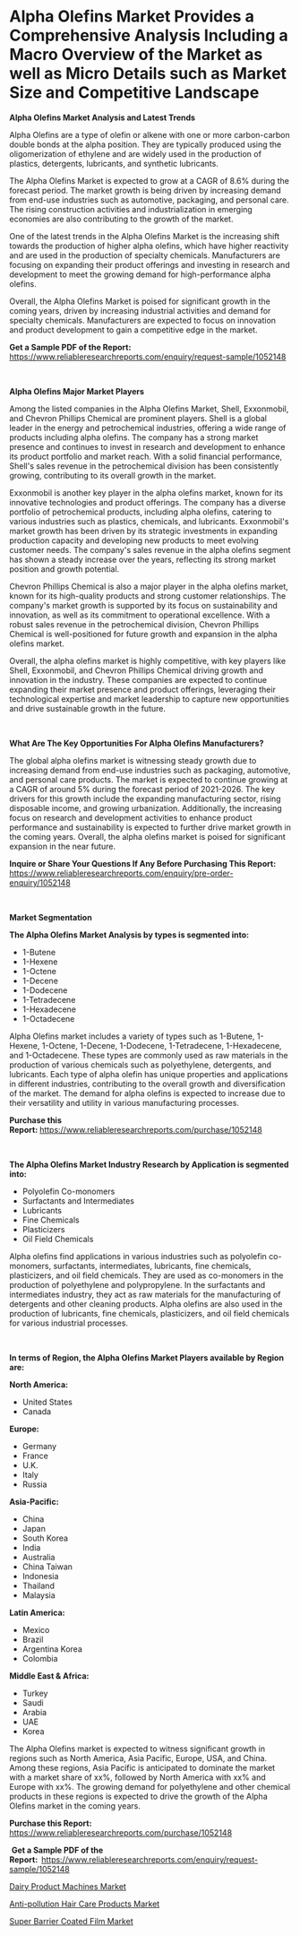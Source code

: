 <p><h1>Alpha Olefins Market Provides a Comprehensive Analysis Including a Macro Overview of the Market as well as Micro Details such as Market Size and Competitive Landscape</h1></p><p><strong>Alpha Olefins Market Analysis and Latest Trends</strong></p>
<p><p>Alpha Olefins are a type of olefin or alkene with one or more carbon-carbon double bonds at the alpha position. They are typically produced using the oligomerization of ethylene and are widely used in the production of plastics, detergents, lubricants, and synthetic lubricants.</p><p>The Alpha Olefins Market is expected to grow at a CAGR of 8.6% during the forecast period. The market growth is being driven by increasing demand from end-use industries such as automotive, packaging, and personal care. The rising construction activities and industrialization in emerging economies are also contributing to the growth of the market.</p><p>One of the latest trends in the Alpha Olefins Market is the increasing shift towards the production of higher alpha olefins, which have higher reactivity and are used in the production of specialty chemicals. Manufacturers are focusing on expanding their product offerings and investing in research and development to meet the growing demand for high-performance alpha olefins.</p><p>Overall, the Alpha Olefins Market is poised for significant growth in the coming years, driven by increasing industrial activities and demand for specialty chemicals. Manufacturers are expected to focus on innovation and product development to gain a competitive edge in the market.</p></p>
<p><strong>Get a Sample PDF of the Report:&nbsp;</strong> <a href="https://www.reliableresearchreports.com/enquiry/request-sample/1052148">https://www.reliableresearchreports.com/enquiry/request-sample/1052148</a></p>
<p>&nbsp;</p>
<p><strong>Alpha Olefins Major Market Players</strong></p>
<p><p>Among the listed companies in the Alpha Olefins Market, Shell, Exxonmobil, and Chevron Phillips Chemical are prominent players. Shell is a global leader in the energy and petrochemical industries, offering a wide range of products including alpha olefins. The company has a strong market presence and continues to invest in research and development to enhance its product portfolio and market reach. With a solid financial performance, Shell's sales revenue in the petrochemical division has been consistently growing, contributing to its overall growth in the market.</p><p>Exxonmobil is another key player in the alpha olefins market, known for its innovative technologies and product offerings. The company has a diverse portfolio of petrochemical products, including alpha olefins, catering to various industries such as plastics, chemicals, and lubricants. Exxonmobil's market growth has been driven by its strategic investments in expanding production capacity and developing new products to meet evolving customer needs. The company's sales revenue in the alpha olefins segment has shown a steady increase over the years, reflecting its strong market position and growth potential.</p><p>Chevron Phillips Chemical is also a major player in the alpha olefins market, known for its high-quality products and strong customer relationships. The company's market growth is supported by its focus on sustainability and innovation, as well as its commitment to operational excellence. With a robust sales revenue in the petrochemical division, Chevron Phillips Chemical is well-positioned for future growth and expansion in the alpha olefins market.</p><p>Overall, the alpha olefins market is highly competitive, with key players like Shell, Exxonmobil, and Chevron Phillips Chemical driving growth and innovation in the industry. These companies are expected to continue expanding their market presence and product offerings, leveraging their technological expertise and market leadership to capture new opportunities and drive sustainable growth in the future.</p></p>
<p>&nbsp;</p>
<p><strong>What Are The Key Opportunities For Alpha Olefins Manufacturers?</strong></p>
<p><p>The global alpha olefins market is witnessing steady growth due to increasing demand from end-use industries such as packaging, automotive, and personal care products. The market is expected to continue growing at a CAGR of around 5% during the forecast period of 2021-2026. The key drivers for this growth include the expanding manufacturing sector, rising disposable income, and growing urbanization. Additionally, the increasing focus on research and development activities to enhance product performance and sustainability is expected to further drive market growth in the coming years. Overall, the alpha olefins market is poised for significant expansion in the near future.</p></p>
<p><strong>Inquire or Share Your Questions If Any Before Purchasing This Report:</strong> <a href="https://www.reliableresearchreports.com/enquiry/pre-order-enquiry/1052148">https://www.reliableresearchreports.com/enquiry/pre-order-enquiry/1052148</a></p>
<p>&nbsp;</p>
<p><strong>Market Segmentation</strong></p>
<p><strong>The Alpha Olefins Market Analysis by types is segmented into:</strong></p>
<p><ul><li>1-Butene</li><li>1-Hexene</li><li>1-Octene</li><li>1-Decene</li><li>1-Dodecene</li><li>1-Tetradecene</li><li>1-Hexadecene</li><li>1-Octadecene</li></ul></p>
<p><p>Alpha Olefins market includes a variety of types such as 1-Butene, 1-Hexene, 1-Octene, 1-Decene, 1-Dodecene, 1-Tetradecene, 1-Hexadecene, and 1-Octadecene. These types are commonly used as raw materials in the production of various chemicals such as polyethylene, detergents, and lubricants. Each type of alpha olefin has unique properties and applications in different industries, contributing to the overall growth and diversification of the market. The demand for alpha olefins is expected to increase due to their versatility and utility in various manufacturing processes.</p></p>
<p><strong>Purchase this Report:&nbsp;</strong><a href="https://www.reliableresearchreports.com/purchase/1052148">https://www.reliableresearchreports.com/purchase/1052148</a></p>
<p>&nbsp;</p>
<p><strong>The Alpha Olefins Market Industry Research by Application is segmented into:</strong></p>
<p><ul><li>Polyolefin Co-monomers</li><li>Surfactants and Intermediates</li><li>Lubricants</li><li>Fine Chemicals</li><li>Plasticizers</li><li>Oil Field Chemicals</li></ul></p>
<p><p>Alpha olefins find applications in various industries such as polyolefin co-monomers, surfactants, intermediates, lubricants, fine chemicals, plasticizers, and oil field chemicals. They are used as co-monomers in the production of polyethylene and polypropylene. In the surfactants and intermediates industry, they act as raw materials for the manufacturing of detergents and other cleaning products. Alpha olefins are also used in the production of lubricants, fine chemicals, plasticizers, and oil field chemicals for various industrial processes.</p></p>
<p>&nbsp;</p>
<p><strong>In terms of Region, the Alpha Olefins Market Players available by Region are:</strong></p>
<p>
    <p> <strong> North America: </strong>
        <ul>
            <li>United States</li>
            <li>Canada</li>
        </ul>
        </p> 
    <p> <strong> Europe: </strong>
        <ul>
            <li>Germany</li>
            <li>France</li>
            <li>U.K.</li>
            <li>Italy</li>
            <li>Russia</li>
        </ul>
        </p> 
    <p> <strong> Asia-Pacific: </strong>
        <ul>
            <li>China</li>
            <li>Japan</li>
            <li>South Korea</li>
            <li>India</li>
            <li>Australia</li>
            <li>China Taiwan</li>
            <li>Indonesia</li>
            <li>Thailand</li>
            <li>Malaysia</li>
        </ul>
        </p> 
    <p> <strong> Latin America: </strong>
        <ul>
            <li>Mexico</li>
            <li>Brazil</li>
            <li>Argentina Korea</li>
            <li>Colombia</li>
        </ul>
        </p> 
    <p> <strong> Middle East & Africa: </strong>
        <ul>
            <li>Turkey</li>
            <li>Saudi</li>
            <li>Arabia</li>
            <li>UAE</li>
            <li>Korea</li>
        </ul>
    </p>
    </p>
<p><p>The Alpha Olefins market is expected to witness significant growth in regions such as North America, Asia Pacific, Europe, USA, and China. Among these regions, Asia Pacific is anticipated to dominate the market with a market share of xx%, followed by North America with xx% and Europe with xx%. The growing demand for polyethylene and other chemical products in these regions is expected to drive the growth of the Alpha Olefins market in the coming years.</p></p>
<p><strong>Purchase this Report: </strong><a href="https://www.reliableresearchreports.com/purchase/1052148">https://www.reliableresearchreports.com/purchase/1052148</a></p>
<p>&nbsp;<strong>Get a Sample PDF of the Report:&nbsp;&nbsp;</strong><a href="https://www.reliableresearchreports.com/enquiry/request-sample/1052148">https://www.reliableresearchreports.com/enquiry/request-sample/1052148</a></p>
<p><strong></strong></p>
<p><p><a href="https://view.publitas.com/reportprime-1/dairy-product-machines-market-offers-provide-insightful-data-for-the-time-period-from-2023-to-2030-and-also-provide-analysis-based-on-application-type-and-region/">Dairy Product Machines Market</a></p><p><a href="https://view.publitas.com/reportprime-1/anti-pollution-hair-care-products-market-a-comprehensive-report-of-its-market-share-growth-trends-2023-2030/">Anti-pollution Hair Care Products Market</a></p><p><a href="https://view.publitas.com/reportprime-1/super-barrier-coated-film-market-with-the-goal-of-estimating-the-market-size-and-future-growth-potential-of-various-market-segments-based-on-component-applications-end-user-and-region/">Super Barrier Coated Film Market</a></p></p>